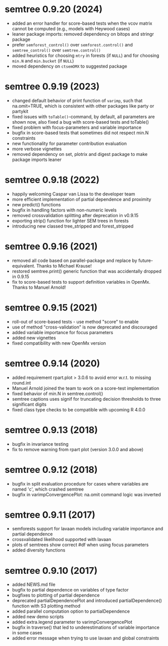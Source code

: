 # semtree 0.9.20 (2024)

- added an error handler for score-based tests when the vcov matrix cannot be computed (e.g., models with Heywood cases)
- leaner package imports: removed dependency on bitops and stringr package
- prefer `semforest_control()` over `semforest.control()` and `semtree_control()` over `semtree.control()`
- added heuristics for choosing `mtry` in forests (if `NULL`) and for choosing `min.N` and `min.bucket` (if `NULL`)
- moved dependency on `ctsemOMX` to suggested package

# semtree 0.9.19 (2023)

- changed default behavior of print function of `varimp`, such that na.omit=TRUE, which is consistent with other packages like party or partykit
- fixed issues with `toTable()`-command, by default, all parameters are shown now, also fixed a bug with score-based tests and toTable()
- fixed problem with focus-parameters and variable importance
- bugfix in score-based tests that sometimes did not respect min.N constraints
- new functionality for parameter contribution evaluation
- more verbose vignettes
- removed dependency on set, plotrix and digest package to make package imports leaner

# semtree 0.9.18 (2022)

- happily welcoming Caspar van Lissa to the developer team
- more efficient implementation of partial dependence and proximity
- new predict() functions
- bugfix in handling factors with non-numeric levels
- removed crossvalidation splitting after deprecation in v0.9.15
- exporting strip() function for lighter SEM trees in forests
- introducing new classed tree_stripped and forest_stripped

# semtree 0.9.16 (2021)

- removed all code based on parallel-package and replace by future-equivalent. Thanks to Michael Krause!
- restored semtree.print() generic function that was accidentally dropped in 0.9.15
- fix to score-based tests to support definition variables in OpenMx. Thanks to Manuel Arnold!

# semtree 0.9.15 (2021)

- roll-out of score-based tests - use method "score" to enable 
- use of method "cross-validation" is now deprecated and discouraged
- added variable importance for focus parameters
- added new vignettes
- fixed compatibility with new OpenMx version

# semtree 0.9.14 (2020)

- added requirement rpart.plot > 3.0.6 to avoid error w.r.t. to missing round.int
- Manuel Arnold joined the team to work on a score-test implementation
- fixed behavior of min.N in semtree.control()
- semtree captions uses signif for truncating decision thresholds to three significant digits
- fixed class type checks to be compatible with upcoming R 4.0.0

# semtree 0.9.13 (2018)

- bugfix in invariance testing 
- fix to remove warning from rpart plot (version 3.0.0 and above)

# semtree 0.9.12 (2018)

- bugfix in split evaluation procedure for cases where variables are named 'c', which crashed semtree
- bugfix in varimpConvergencePlot: na.omit command logic was inverted

# semtree 0.9.11 (2017)

- semforests support for lavaan models including variable importance and partial dependence
- crossvalidated likelihood supported with lavaan
- plots of semtrees show correct #df when using focus parameters
- added diversity functions

# semtree 0.9.10 (2017)

- added NEWS.md file
- bugfix to partial dependence on variables of type factor
- bugfixes to plotting of partial dependence
- deprecated partialDependencePlot and introduced partialDependence() function with S3 plotting method
- added parallel computation option to partialDependence
- added new demo scripts
- added extra.legend parameter to varimpConvergencePlot
- bugfix in traverse() that led to underestimations of variable importance in some cases
- added error message when trying to use lavaan and global constraints
